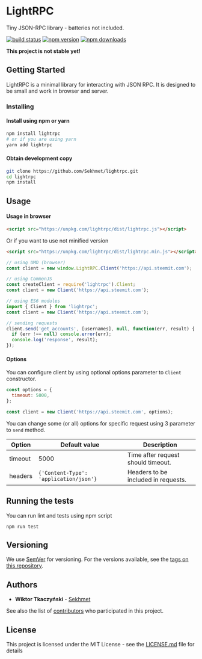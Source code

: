 # LightRPC
Tiny JSON-RPC library - batteries not included.

[![build status](https://img.shields.io/travis/Sekhmet/lightrpc/master.svg?style=flat-square)](https://travis-ci.org/Sekhmet/lightrpc)
[![npm version](https://img.shields.io/npm/v/lightrpc.svg?style=flat-square)](https://www.npmjs.com/package/lightrpc)
[![npm downloads](https://img.shields.io/npm/dm/lightrpc.svg?style=flat-square)](https://www.npmjs.com/package/lightrpc)

**This project is not stable yet!**

## Getting Started

LightRPC is a minimal library for interacting with JSON RPC.
It is designed to be small and work in browser and server.

### Installing

#### Install using npm or yarn
```bash
npm install lightrpc
# or if you are using yarn
yarn add lightrpc
```

#### Obtain development copy

```bash
git clone https://github.com/Sekhmet/lightrpc.git
cd lightrpc
npm install
```

## Usage

#### Usage in browser
```html
<script src="https://unpkg.com/lightrpc/dist/lightrpc.js"></script>
```
Or if you want to use not minified version
```html
<script src="https://unpkg.com/lightrpc/dist/lightrpc.min.js"></script>
```

```js
// using UMD (browser)
const client = new window.LightRPC.Client('https://api.steemit.com');

// using CommonJS
const createClient = require('lightrpc').Client;
const client = new Client('https://api.steemit.com');

// using ES6 modules
import { Client } from 'lightrpc';
const client = new Client('https://api.steemit.com');

// sending requests
client.send('get_accounts', [usernames], null, function(err, result) {
  if (err !== null) console.error(err);
  console.log('response', result);
});
```

#### Options
You can configure client by using optional options parameter to `Client` constructor.
```js
const options = {
  timeout: 5000,
};

const client = new Client('https://api.steemit.com', options);
```

You can change some (or all) options for specific request using 3 parameter to `send` method.

| Option  | Default value                          | Description                         |
|---------|----------------------------------------|-------------------------------------|
| timeout | 5000                                   | Time after request should timeout.  |
| headers | `{'Content-Type': 'application/json'}` | Headers to be included in requests. |
## Running the tests

You can run lint and tests using npm script

```
npm run test
```


## Versioning

We use [SemVer](http://semver.org/) for versioning. For the versions available, see the [tags on this repository](https://github.com/Sekhmet/lightrpc).

## Authors

* **Wiktor Tkaczyński** - [Sekhmet](https://github.com/Sekhmet)

See also the list of [contributors](https://github.com/Sekhmet/lightrpc/contributors) who participated in this project.

## License

This project is licensed under the MIT License - see the [LICENSE.md](LICENSE.md) file for details
